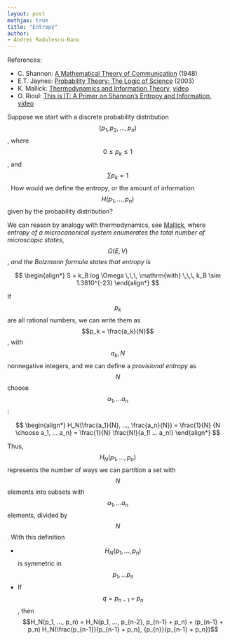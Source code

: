 ```yaml
---
layout: post
mathjax: true
title: "Entropy"
author:
- Andrei Radulescu-Banu
---
```

References:
* C. Shannon: [A Mathematical Theory of Communication](http://people.math.harvard.edu/~ctm/home/text/others/shannon/entropy/entropy.pdf) (1948)
* E.T. Jaynes: [Probability Theory: The Logic of Science](https://www.amazon.com/Probability-Theory-Science-T-Jaynes/dp/0521592712) (2003)
* K. Mallick: [Thermodynamics and Information Theory](http://www.bourbaphy.fr/mallick.pdf), [video](https://www.youtube.com/watch?v=pXyONXaqqP8)
* O. Rioul: [This is IT: A Primer on Shannon’s Entropy and Information](http://www.bourbaphy.fr/rioul.pdf), [video](https://www.youtube.com/watch?v=vinCEpee-tc)

Suppose we start with a discrete probability distribution $$(p_1, p_2, ..., p_n)$$, where $$0 \le p_k \le 1$$, and $$\sum p_k = 1$$. How would we define the entropy, or the amount of information $$H(p_1, ..., p_n)$$ given by the probability distribution?

We can reason by analogy with thermodynamics, see [Mallick]((http://www.bourbaphy.fr/mallick.pdf)), where _entropy of a microcanonical system enumerates the total number of microscopic states_, $$\Omega(E, V)$$, _and the Bolzmann formula states that entropy is_

$$
\begin{align*}
S = k_B log \Omega \,\,\, \mathrm{with} \,\,\, k_B \sim 1.3810^{-23}
\end{align*}
$$

If $$p_k$$ are all rational numbers, we can write them as $$p_k = \frac{a_k}{N}$$, with $$a_k, N$$ nonnegative integers, and we can define a _provisional entropy_ as $$N$$ choose $$a_1, ... a_n$$:

$$
\begin{align*}
H_N(\frac{a_1}{N}, ..., \frac{a_n}{N}) = \frac{1}{N} {N \choose a_1, ... a_n} = \frac{1}{N} \frac{N!}{a_1! ... a_n!}
\end{align*}
$$

Thus, $$H_N(p_1, ..., p_n)$$ represents the number of ways we can partition a set with $$N$$ elements into subsets with $$a_1, ... a_n$$ elements, divided by $$N$$. With this definition
* $$H_N(p_1, ..., p_n)$$ is symmetric in $$p_1, ... p_n$$
* If $$q = p_{n-1} + p_n$$, then $$H_N(p_1, ..., p_n) = H_N(p_1, ..., p_{n-2}, p_{n-1} + p_n) + (p_{n-1} + p_n) H_N(\frac{p_{n-1}}{p_{n-1} + p_n}, {p_{n}}{p_{n-1} + p_n})$$